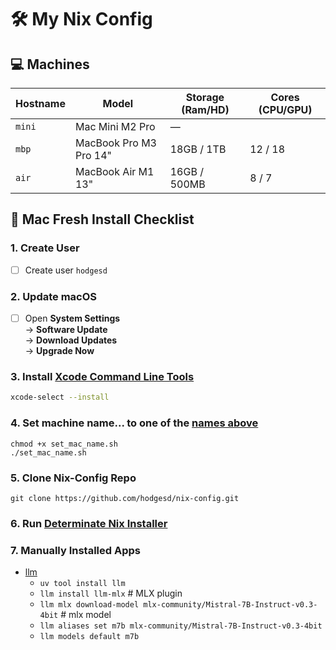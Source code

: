 # 🛠️ My Nix Config

## 💻 Machines

| Hostname | Model                  | Storage (Ram/HD) | Cores (CPU/GPU) |
|----------|------------------------|------------------|-----------------|
| `mini`   | Mac Mini M2 Pro        | —                |                 |
| `mbp`    | MacBook Pro M3 Pro 14" | 18GB / 1TB       | 12 / 18         |
| `air`    | MacBook Air M1 13"     | 16GB / 500MB     | 8 / 7           |

## 🍎 Mac Fresh Install Checklist

### 1. Create User

- [ ] Create user `hodgesd`

### 2. Update macOS

- [ ] Open **System Settings**  
  → **Software Update**  
  → **Download Updates**  
  → **Upgrade Now**

### 3. Install [Xcode Command Line Tools](https://developer.apple.com/xcode/resources/)

```bash
xcode-select --install
```

### 4. Set machine name... to one of the [names above](#machines)

```shell
chmod +x set_mac_name.sh
./set_mac_name.sh
```

### 5. Clone Nix-Config Repo

```shell
git clone https://github.com/hodgesd/nix-config.git
```

### 6. Run [Determinate Nix Installer](https://determinate.systems/posts/determinate-nix-installer/)

### 7. Manually Installed Apps
- [llm](https://llm.datasette.io/en/stable/)
  - `uv tool install llm`  
  - `llm install llm-mlx` # MLX plugin  
  - `llm mlx download-model mlx-community/Mistral-7B-Instruct-v0.3-4bit`    # mlx model
  - `llm aliases set m7b mlx-community/Mistral-7B-Instruct-v0.3-4bit`
  - `llm models default m7b`

